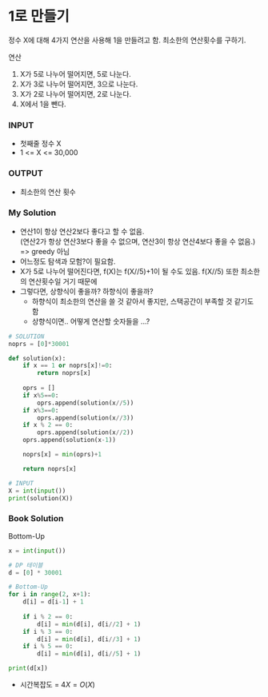 # 1로 만들기

정수 X에 대해 4가지 연산을 사용해 1을 만들려고 함. 
최소한의 연산횟수를 구하기. 

연산
1. X가 5로 나누어 떨어지면, 5로 나눈다. 
2. X가 3로 나누어 떨어지면, 3으로 나눈다.
3. X가 2로 나누어 떨어지면, 2로 나눈다.
4. X에서 1을 뺀다.

### INPUT
- 첫째줄 정수 X
- 1 <= X <= 30,000
  
### OUTPUT
- 최소한의 연산 횟수

### My Solution
- 연산1이 항상 연산2보다 좋다고 할 수 없음.\
(연산2가 항상 연산3보다 좋을 수 없으며, 연산3이 항상 연산4보다 좋을 수 없음.) => greedy 아님
- 어느정도 탐색과 모험?이 필요함. 
- X가 5로 나누어 떨어진다면, f(X)는 f(X//5)+1이 될 수도 있음. f(X//5) 또한 최소한의 연산횟수일 거기 때문에
- 그렇다면, 상향식이 좋을까? 하향식이 좋을까? 
  - 하향식이 최소한의 연산을 쓸 것 같아서 좋지만, 스택공간이 부족할 것 같기도 함
  - 상향식이면.. 어떻게 연산할 숫자들을 ...? 
```python
# SOLUTION
noprs = [0]*30001

def solution(x):
    if x == 1 or noprs[x]!=0:
        return noprs[x]
    
    oprs = []
    if x%5==0:
        oprs.append(solution(x//5))
    if x%3==0:
        oprs.append(solution(x//3))
    if x % 2 == 0:
        oprs.append(solution(x//2))
    oprs.append(solution(x-1))

    noprs[x] = min(oprs)+1

    return noprs[x]

# INPUT
X = int(input())
print(solution(X))
```

### Book Solution

Bottom-Up
```python
x = int(input())

# DP 테이블
d = [0] * 30001

# Bottom-Up
for i in range(2, x+1):
    d[i] = d[i-1] + 1
    
    if i % 2 == 0:
        d[i] = min(d[i], d[i//2] + 1)
    if i % 3 == 0:
        d[i] = min(d[i], d[i//3] + 1)
    if i % 5 == 0:
        d[i] = min(d[i], d[i//5] + 1)

print(d[x])
```
- 시간복잡도 = $4X = O(X)$